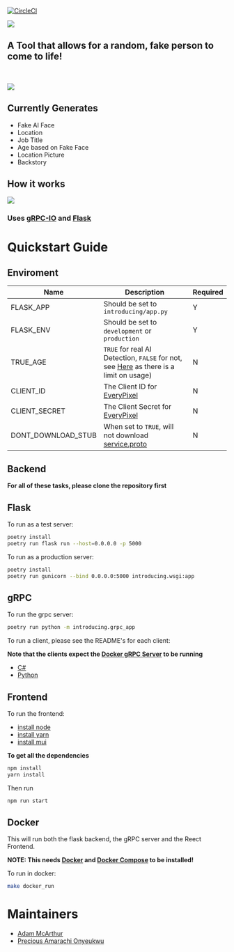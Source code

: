[![CircleCI](https://dl.circleci.com/status-badge/img/gh/Sharpz7/introducing/tree/main.svg?style=svg)](https://dl.circleci.com/status-badge/redirect/gh/Sharpz7/introducing/tree/main)

![](https://files.mcaq.me/5395a.jpg)

## A Tool that allows for a random, fake person to come to life!
<br>

![](https://files.mcaq.me/60k66.jpg)

## Currently Generates

- Fake AI Face
- Location
- Job Title
- Age based on Fake Face
- Location Picture
- Backstory

## How it works

![](https://files.mcaq.me/x02ar.jpg)

### Uses [gRPC-IO](https://grpc.io/) and [Flask](https://flask.palletsprojects.com/en/2.1.x/)

# Quickstart Guide

## Enviroment

| Name                  | Description                                                     | Required |
|-----------------------|-----------------------------------------------------------------|----------|
| FLASK_APP             | Should be set to `introducing/app.py`                           | Y        |
| FLASK_ENV             | Should be set to `development` or `production`                  | Y        |
| TRUE_AGE              | `TRUE` for real AI Detection, `FALSE` for not, see [Here](https://labs.everypixel.com/api/account/balance) as there is a limit on usage) | N        |
| CLIENT_ID             | The Client ID for [EveryPixel](https://labs.everypixel.com)     | N        |
| CLIENT_SECRET         | The Client Secret for [EveryPixel](https://labs.everypixel.com) | N        |
| DONT_DOWNLOAD_STUB    | When set to `TRUE`, will not download [service.proto](https://github.com/Sharpz7/introducing/blob/main/proto/service.proto)         | N        |

## Backend

**For all of these tasks, please clone the repository first**

## Flask

To run as a test server:

```bash
poetry install
poetry run flask run --host=0.0.0.0 -p 5000
```

To run as a production server:

```bash
poetry install
poetry run gunicorn --bind 0.0.0.0:5000 introducing.wsgi:app
```

## gRPC

To run the grpc server:

```bash
poetry run python -m introducing.grpc_app
```

To run a client, please see the README's for each client:

**Note that the clients expect the [Docker gRPC Server](https://github.com/Sharpz7/introducing#docker) to be running**

- [C#](https://github.com/Sharpz7/introducing/tree/main/clients/dotnet)
- [Python](https://github.com/Sharpz7/introducing/tree/main/clients/python)


## Frontend

To run the frontend:

- [install node](https://nodejs.org/en/download/)
- [install yarn](https://classic.yarnpkg.com/lang/en/docs/install/)
- [install mui](https://mui.com/material-ui/getting-started/installation/)

**To get all the dependencies**

```bash
npm install
yarn install
```

Then run

```bash
npm run start
```

## Docker

This will run both the flask backend, the gRPC server and the Reect Frontend.

**NOTE: This needs [Docker](https://docs.docker.com/get-docker/) and [Docker Compose](https://docs.docker.com/compose/install/) to be installed!**

To run in docker:

```bash
make docker_run
```

# Maintainers

- [Adam McArthur](https://github.com/Sharpz7)
- [Precious Amarachi Onyeukwu](https://github.com/kindyluv)
